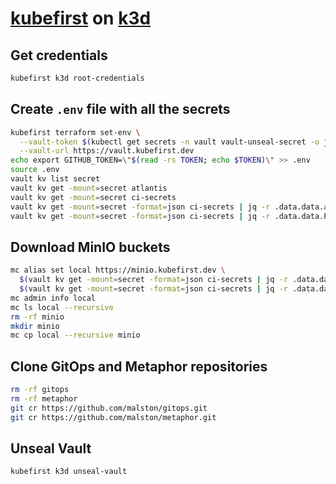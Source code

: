 # [kubefirst](https://docs.kubefirst.io/k3d/quick-start/install) on [k3d](https://k3d.io/)

## Get credentials

  ```sh
  kubefirst k3d root-credentials
  ```

## Create `.env` file with all the secrets

  ```sh
  kubefirst terraform set-env \
    --vault-token $(kubectl get secrets -n vault vault-unseal-secret -o jsonpath='{.data.root-token}' | base64 -d) \
    --vault-url https://vault.kubefirst.dev
  echo export GITHUB_TOKEN=\"$(read -rs TOKEN; echo $TOKEN)\" >> .env
  source .env
  vault kv list secret
  vault kv get -mount=secret atlantis
  vault kv get -mount=secret ci-secrets
  vault kv get -mount=secret -format=json ci-secrets | jq -r .data.data.accesskey
  vault kv get -mount=secret -format=json ci-secrets | jq -r .data.data.PERSONAL_ACCESS_TOKEN
  ```

## Download MinIO buckets

  ```sh
  mc alias set local https://minio.kubefirst.dev \
    $(vault kv get -mount=secret -format=json ci-secrets | jq -r .data.data.accesskey) \
    $(vault kv get -mount=secret -format=json ci-secrets | jq -r .data.data.secretkey)
  mc admin info local
  mc ls local --recursive
  rm -rf minio
  mkdir minio
  mc cp local --recursive minio
  ```

## Clone GitOps and Metaphor repositories

  ```sh
  rm -rf gitops
  rm -rf metaphor
  git cr https://github.com/malston/gitops.git
  git cr https://github.com/malston/metaphor.git
  ```
  
## Unseal Vault

  ```sh
  kubefirst k3d unseal-vault
  ```
